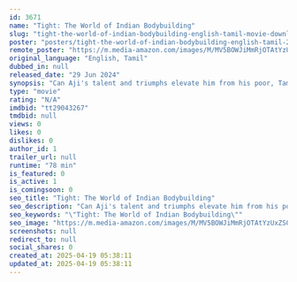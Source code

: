 ```yaml
---
id: 3671
name: "Tight: The World of Indian Bodybuilding"
slug: "tight-the-world-of-indian-bodybuilding-english-tamil-movie-download"
poster: "posters/tight-the-world-of-indian-bodybuilding-english-tamil-2024.jpg"
remote_poster: "https://m.media-amazon.com/images/M/MV5BOWJiMmRjOTAtYzUxZS00NWE3LTkwMjgtMzU0NWM4ZWFhOTYzXkEyXkFqcGc@._V1_SX300.jpg"
original_language: "English, Tamil"
dubbed_in: null
released_date: "29 Jun 2024"
synopsis: "Can Aji's talent and triumphs elevate him from his poor, Tamil background to succeed on the national stage at Mr India? Or will his dreams be shattered by corruption and discrimination? The booming world of Indian bodybuilding is ..."
type: "movie"
rating: "N/A"
imdbid: "tt29043267"
tmdbid: null
views: 0
likes: 0
dislikes: 0
author_id: 1
trailer_url: null
runtime: "78 min"
is_featured: 0
is_active: 1
is_comingsoon: 0
seo_title: "Tight: The World of Indian Bodybuilding"
seo_description: "Can Aji's talent and triumphs elevate him from his poor, Tamil background to succeed on the national stage at Mr India? Or will his dreams be shattered by corruption and discrimination? The booming world of Indian bodybuilding is ..."
seo_keywords: "\"Tight: The World of Indian Bodybuilding\""
seo_image: "https://m.media-amazon.com/images/M/MV5BOWJiMmRjOTAtYzUxZS00NWE3LTkwMjgtMzU0NWM4ZWFhOTYzXkEyXkFqcGc@._V1_SX300.jpg"
screenshots: null
redirect_to: null
social_shares: 0
created_at: 2025-04-19 05:38:11
updated_at: 2025-04-19 05:38:11
---
```


